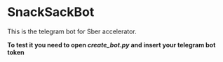 # SnackSackBot
This is the telegram bot for Sber accelerator.

**To test it you need to open *create_bot.py* and insert your telegram bot token**
